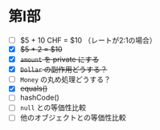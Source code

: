 # 第Ⅰ部

- [ ] $5 + 10 CHF = $10 （レートが2:1の場合）
- [x] ~~$5 * 2 = $10~~
- [x] ~~`amount` を private にする~~
- [x] ~~`Dollar` の副作用どうする？~~
- [ ] `Money` の丸め処理どうする？
- [x] ~~equals()~~
- [ ] hashCode()
- [ ] `null` との等価性比較
- [ ] 他のオブジェクトとの等価性比較
